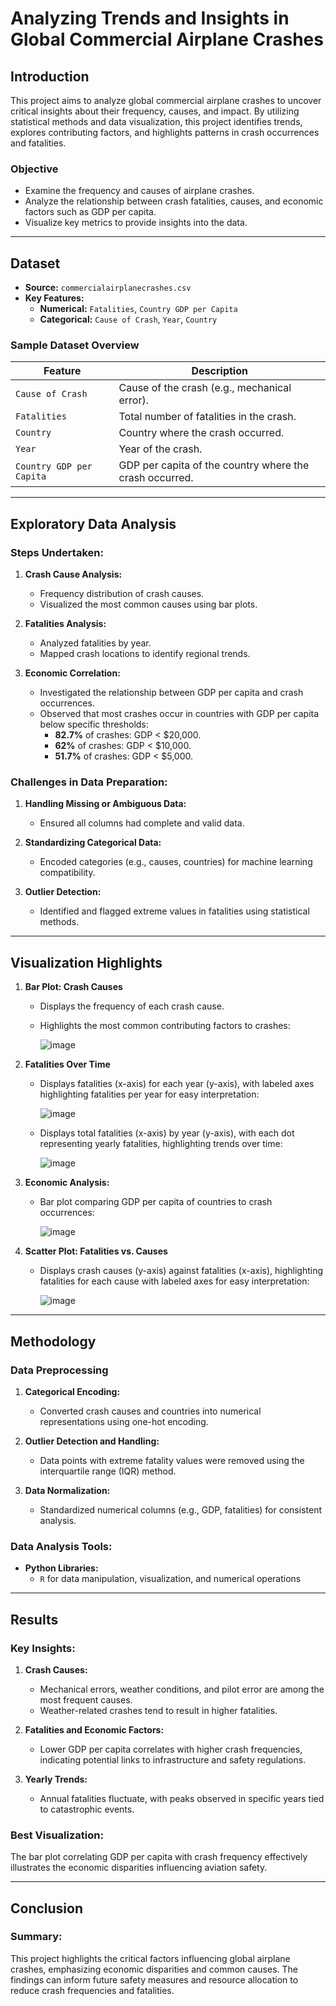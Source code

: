 # **Analyzing Trends and Insights in Global Commercial Airplane Crashes**

## **Introduction**
This project aims to analyze global commercial airplane crashes to uncover critical insights about their frequency, causes, and impact. By utilizing statistical methods and data visualization, this project identifies trends, explores contributing factors, and highlights patterns in crash occurrences and fatalities.

### **Objective**
- Examine the frequency and causes of airplane crashes.
- Analyze the relationship between crash fatalities, causes, and economic factors such as GDP per capita.
- Visualize key metrics to provide insights into the data.

---

## **Dataset**
- **Source:** `commercialairplanecrashes.csv`
- **Key Features:**
  - **Numerical:** `Fatalities`, `Country GDP per Capita`
  - **Categorical:** `Cause of Crash`, `Year`, `Country`

### **Sample Dataset Overview**
| **Feature**                | **Description**                                   |
|-----------------------------|---------------------------------------------------|
| `Cause of Crash`            | Cause of the crash (e.g., mechanical error).      |
| `Fatalities`                | Total number of fatalities in the crash.          |
| `Country`                   | Country where the crash occurred.                 |
| `Year`                      | Year of the crash.                                |
| `Country GDP per Capita`    | GDP per capita of the country where the crash occurred. |

---

## **Exploratory Data Analysis**
### **Steps Undertaken:**
1. **Crash Cause Analysis:**
   - Frequency distribution of crash causes.
   - Visualized the most common causes using bar plots.

2. **Fatalities Analysis:**
   - Analyzed fatalities by year.
   - Mapped crash locations to identify regional trends.

3. **Economic Correlation:**
   - Investigated the relationship between GDP per capita and crash occurrences.
   - Observed that most crashes occur in countries with GDP per capita below specific thresholds:
     - **82.7%** of crashes: GDP < $20,000.
     - **62%** of crashes: GDP < $10,000.
     - **51.7%** of crashes: GDP < $5,000.

### **Challenges in Data Preparation:**
1. **Handling Missing or Ambiguous Data:**
   - Ensured all columns had complete and valid data.

2. **Standardizing Categorical Data:**
   - Encoded categories (e.g., causes, countries) for machine learning compatibility.

3. **Outlier Detection:**
   - Identified and flagged extreme values in fatalities using statistical methods.

---

## **Visualization Highlights**
1. **Bar Plot: Crash Causes**
   - Displays the frequency of each crash cause.
   - Highlights the most common contributing factors to crashes:
     
     ![image](https://github.com/user-attachments/assets/86150bf2-6a5b-4a62-8645-44b3b2e26bc3)


2. **Fatalities Over Time**
   - Displays fatalities (x-axis) for each year (y-axis), with labeled axes highlighting fatalities per year for easy interpretation:
     
      ![image](https://github.com/user-attachments/assets/227c2d74-bc79-43f8-aa3a-e2958cfd50b5)
   - Displays total fatalities (x-axis) by year (y-axis), with each dot representing yearly fatalities, highlighting trends over time:
     
      ![image](https://github.com/user-attachments/assets/9efc1253-c8d6-4127-b1a9-46c257872c95)

     
3. **Economic Analysis:**
   - Bar plot comparing GDP per capita of countries to crash occurrences:
     
     ![image](https://github.com/user-attachments/assets/65e8270f-afe4-4eca-8451-a0fcef6ca1e0)



4. **Scatter Plot: Fatalities vs. Causes**
   - Displays crash causes (y-axis) against fatalities (x-axis), highlighting fatalities for each cause with labeled axes for easy interpretation:
     
      ![image](https://github.com/user-attachments/assets/24892faa-c222-48a2-9e6c-e39dbb23182a)


---

## **Methodology**
### **Data Preprocessing**
1. **Categorical Encoding:**
   - Converted crash causes and countries into numerical representations using one-hot encoding.

2. **Outlier Detection and Handling:**
   - Data points with extreme fatality values were removed using the interquartile range (IQR) method.

3. **Data Normalization:**
   - Standardized numerical columns (e.g., GDP, fatalities) for consistent analysis.

### **Data Analysis Tools:**
- **Python Libraries:**
  - `R` for data manipulation, visualization, and numerical operations
---

## **Results**
### **Key Insights:**
1. **Crash Causes:**
   - Mechanical errors, weather conditions, and pilot error are among the most frequent causes.
   - Weather-related crashes tend to result in higher fatalities.

2. **Fatalities and Economic Factors:**
   - Lower GDP per capita correlates with higher crash frequencies, indicating potential links to infrastructure and safety regulations.

3. **Yearly Trends:**
   - Annual fatalities fluctuate, with peaks observed in specific years tied to catastrophic events.

### **Best Visualization:**
The bar plot correlating GDP per capita with crash frequency effectively illustrates the economic disparities influencing aviation safety.

---

## **Conclusion**
### **Summary:**
This project highlights the critical factors influencing global airplane crashes, emphasizing economic disparities and common causes. The findings can inform future safety measures and resource allocation to reduce crash frequencies and fatalities.

